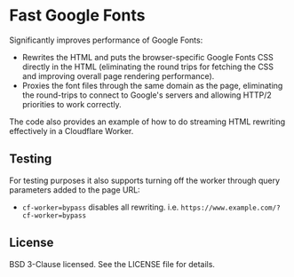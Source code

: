 # Fast Google Fonts

Significantly improves performance of Google Fonts:

* Rewrites the HTML and puts the browser-specific Google Fonts CSS directly in the HTML (eliminating the round trips for fetching the CSS and improving overall page rendering performance).
* Proxies the font files through the same domain as the page, eliminating the round-trips to connect to Google's servers and allowing HTTP/2 priorities to work correctly.

The code also provides an example of how to do streaming HTML rewriting effectively in a Cloudflare Worker.

## Testing

For testing purposes it also supports turning off the worker through query parameters added to the page URL:

* ```cf-worker=bypass``` disables all rewriting. i.e. ```https://www.example.com/?cf-worker=bypass```

## License

BSD 3-Clause licensed. See the LICENSE file for details.
